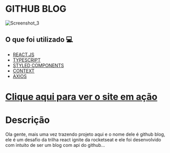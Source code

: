 <h1> GITHUB BLOG </h1>

![Screenshot_3](https://user-images.githubusercontent.com/96798145/208475189-e852abf1-11dc-4b3c-9ab9-a3a403825186.png)


<h2> O que foi utilizado 💻 </h2>

- [REACT.JS]()
- [TYPESCRIPT]()
- [STYLED COMPONENTS]()
- [CONTEXT]()
- [AXIOS]()


<h1> <a href="https://github-blog-challenger.netlify.app/"> Clique aqui para ver o site em ação </a></h1>

<h1> Descrição </h1>
<p> Ola gente, mais uma vez trazendo projeto aqui e o nome dele é github blog, ele é um desafio da trilha react ignite da rocketseat e ele foi desenvolvido com intuito de ser um blog com api do github... </p>
